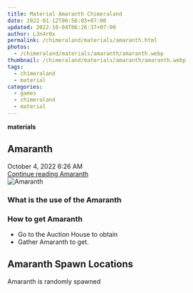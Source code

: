 ```yaml
---
title: Material Amaranth Chimeraland
date: 2022-01-12T06:56:03+07:00
updated: 2022-10-04T06:26:37+07:00
author: L3n4r0x
permalink: /chimeraland/materials/amaranth.html
photos:
  - /chimeraland/materials/amaranth/amaranth.webp
thumbnail: /chimeraland/materials/amaranth/amaranth.webp
tags:
  - chimeraland
  - material
categories:
  - games
  - chimeraland
  - material
---
```


<link
  rel="stylesheet"
  href="https://rawcdn.githack.com/dimaslanjaka/Web-Manajemen/870a349/css/bootstrap-5-3-0-alpha3-wrapper.css"
/>
<section id="bootstrap-wrapper">
  <div data-bs-theme="dark">
    <div
      class="row g-0 border rounded overflow-hidden flex-md-row mb-4 shadow-sm position-relative bg-dark text-light"
    >
      <div class="col p-4 d-flex flex-column position-static">
        <strong class="d-inline-block mb-2 text-success">materials</strong>
        <h2 class="mb-0">Amaranth</h2>
        <div class="mb-1 text-muted">October 4, 2022 6:26 AM</div>
        <a
          href="/chimeraland/materials/amaranth.html"
          class="stretched-link d-none text-primary"
          >Continue reading Amaranth</a
        >
      </div>
      <div class="col-auto d-none d-md-block d-lg-block">
        <img
          src="https://www.webmanajemen.com/chimeraland/materials/amaranth/amaranth.webp"
          alt="Amaranth"
        />
      </div>
    </div>
    <div class="row">
      <div class="col-lg-6 col-12 mb-2">
        <div class="card">
          <div class="card-body">
            <h3 class="card-title">What is the use of the Amaranth</h3>
            <div class="card-text"><ul></ul></div>
          </div>
        </div>
      </div>
      <div class="col-lg-6 col-12 mb-2">
        <div class="card">
          <div class="card-body">
            <h3 class="card-title">How to get Amaranth</h3>
            <div class="card-text">
              <ul>
                <li>Go to the Auction House to obtain</li>
                <li>Gather Amaranth to get.</li>
              </ul>
            </div>
          </div>
        </div>
      </div>
      <div class="col-12 mb-2">
        <h2>Amaranth Spawn Locations</h2>
        <p>Amaranth is randomly spawned</p>
      </div>
    </div>
  </div>
</section>
